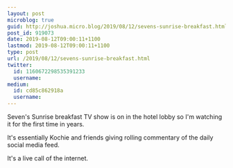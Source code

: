 ```yaml
---
layout: post
microblog: true
guid: http://joshua.micro.blog/2019/08/12/sevens-sunrise-breakfast.html
post_id: 919073
date: 2019-08-12T09:00:11+1100
lastmod: 2019-08-12T09:00:11+1100
type: post
url: /2019/08/12/sevens-sunrise-breakfast.html
twitter:
  id: 1160672298535391233
  username: 
medium:
  id: cd85c862918a
  username: 
---
```

Seven's Sunrise breakfast TV show is on in the hotel lobby so I'm watching it for the first time in years.

It's essentially Kochie and friends giving rolling commentary of the daily social media feed.

It's a live call of the internet.
